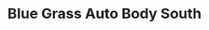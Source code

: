 ---
title: "Blue Grass Auto Body South"
url: /lexington/blue-grass-auto-body-south/
shop: Autowerkstatt
---